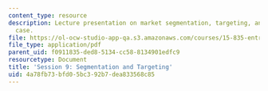 ```yaml
---
content_type: resource
description: Lecture presentation on market segmentation, targeting, and the Miller
  case.
file: https://ol-ocw-studio-app-qa.s3.amazonaws.com/courses/15-835-entrepreneurial-marketing-spring-2002/4a78fb73bfd05bc392b7dea833568c85_session9.pdf
file_type: application/pdf
parent_uid: f0911835-ded8-5134-cc58-8134901edfc9
resourcetype: Document
title: 'Session 9: Segmentation and Targeting'
uid: 4a78fb73-bfd0-5bc3-92b7-dea833568c85
---
```

